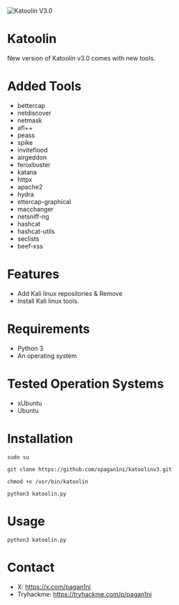 ![Katoolin V3.0](https://github.com/user-attachments/assets/0173adf2-830b-4331-af71-47d033876b2f)

# Katoolin
New version of Katoolin v3.0 comes with new tools.

# Added Tools
- bettercap
- netdiscover
- netmask
- afl++
- peass
- spike
- inviteflood
- airgeddon
- feroxbuster
- katana
- httpx
- apache2
- hydra
- ettercap-graphical
- macchanger
- netsniff-ng
- hashcat
- hashcat-utils
- seclists
- beef-xss

# Features
- Add Kali linux repositories & Remove
- Install Kali linux tools.

# Requirements
- Python 3
- An operating system 

# Tested Operation Systems
- xUbuntu
- Ubuntu 

# Installation
```
sudo su

git clone https://github.com/xpagan1ni/katoolinv3.git

chmod +x /usr/bin/katoolin

python3 katoolin.py

```

# Usage
``` python3 katoolin.py ```

# Contact

- X: https://x.com/pagan1ni
- Tryhackme: https://tryhackme.com/p/pagan1ni
